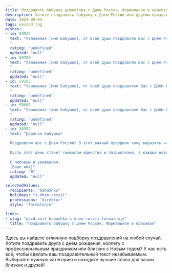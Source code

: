 ```yaml
---
title: Поздравить бабушку директора с Днем России. Формальное и красивое
description: Хотите поздравить бабушку с Днем России или другим праздником? Наш ИИ создаст незабываемое поздравление, а вы обязательно выделитесь среди других.  
date: 2024-09-04
tags: second tag
wishes:
- id: 59932
  text: "Уважаемая [имя Бабушки], от всей души поздравляю Вас с Днём России! Желаю Вам крепкого здоровья, благополучия и радости в этот праздничный день. Пусть Ваша любовь к Родине и её истории всегда будет неиссякаемым источником вдохновения!
  "
  rating: "undefined"
  updated: "null"
- id: 59709
  text: "Уважаемая [имя бабушки], от всей души поздравляю Вас с Днём России! Желаю Вам крепкого здоровья, благополучия и дальнейших успехов в Вашей непростой, но такой важной работе директора.
  "
  rating: "undefined"
  updated: "null"
- id: 59103
  text: "Уважаемая [Имя Бабушки], от всей души поздравляем Вас с Днём России! Желаем Вам крепкого здоровья, благополучия и процветания! Пусть Ваша жизнь будет наполнена радостью, любовью и гармонией!
  "
  rating: "undefined"
  updated: "null"
- id: 58608
  text: "Уважаемая [имя бабушки], от всей души поздравляем Вас с Днём России! Желаем Вам крепкого здоровья, благополучия и процветания. Пусть Ваша жизнь будет наполнена радостью, любовью и уважением близких.
  "
  rating: "undefined"
  updated: "null"
- id: 38352
  text: "Дорогая бабушка!
  
  Поздравляю вас с Днем России! В этот важный праздник хочу выразить искреннюю благодарность за вашу мудрость и жизненный опыт, которые вы передаете нам из поколения в поколение. Ваш вклад в нашу семью и общество неоценим, и мы гордимся вашей ролью как Директора, где вы проявляете свои лидерские качества и стремление к созиданию.
  
  Пусть этот день станет символом единства и патриотизма, а каждый новый день приносит радость, здоровье и уверенность в завтрашнем дне.
  
  С любовью и уважением,
  [Ваше имя]"
  rating: "0"
  updated: "null"

selectedValues:
  recipients: "babushku"
  holidays: "s-dnem-rossii"
  professions: "direktor"
  style: "formalnoje"

links:
- slug: "pozdravit-babushku-s-dnem-rossii-formalnoje"
  title: "Поздравить бабушку с Днем России. Формальное и красивое"
---
```


Здесь вы найдете отличную подборку поздравлений на любой случай. 
Хотите поздравить друга с днём рождения, коллегу с профессиональным праздником или близких с Новым годом? У нас есть всё, чтобы сделать ваш поздравительный текст незабываемым. Выбирайте нужную категорию и находите лучшие слова для ваших близких и друзей!
